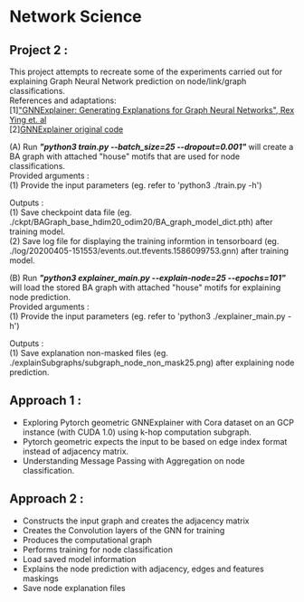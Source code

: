# Network Science
## Project 2 :
This project attempts to recreate some of the experiments carried out for explaining Graph Neural Network prediction on node/link/graph classifications.<br>
References and adaptations:<br>
[1]["GNNExplainer: Generating Explanations for Graph Neural Networks", Rex Ying et. al](https://cs.stanford.edu/people/jure/pubs/gnnexplainer-neurips19.pdf)<br>
[2][GNNExplainer original code](https://github.com/RexYing/gnn-model-explainer)

(A) Run ***"python3 train.py --batch_size=25 --dropout=0.001"*** will create a BA graph with attached "house" motifs that are used for node classifications.<br>
Provided arguments : <br>
(1) Provide the input parameters (eg. refer to 'python3 ./train.py -h')<br>

Outputs : <br>
(1) Save checkpoint data file (eg. ./ckpt/BAGraph_base_hdim20_odim20/BA_graph_model_dict.pth) after training model.<br>
(2) Save log file for displaying the training informtion in tensorboard (eg. ./log/20200405-151553/events.out.tfevents.1586099753.gnn) after training model.<br>

(B) Run ***"python3 explainer_main.py --explain-node=25 --epochs=101"*** will load the stored BA graph with attached "house" motifs for explaining node prediction.<br>
Provided arguments : <br>
(1) Provide the input parameters (eg. refer to 'python3 ./explainer_main.py -h')<br>

Outputs : <br>
(1) Save explanation non-masked files (eg. ./explainSubgraphs/subgraph_node_non_mask25.png) after explaining node prediction.<br>


## Approach 1 :
- Exploring Pytorch geometric GNNExplainer with Cora dataset on an GCP instance (with CUDA 1.0) using k-hop computation subgraph.
- Pytorch geometric expects the input to be based on edge index format instead of adjacency matrix.
- Understanding Message Passing with Aggregation on node classification.

## Approach 2 :
- Constructs the input graph and creates the adjacency matrix
- Creates the Convolution layers of the GNN for training
- Produces the computational graph
- Performs training for node classification
- Load saved model information
- Explains the node prediction with adjacency, edges and features maskings
- Save node explanation files
